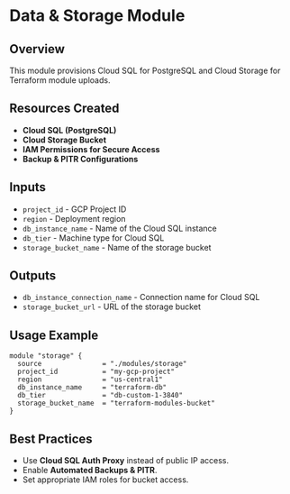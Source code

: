 # Data & Storage Module

## Overview
This module provisions Cloud SQL for PostgreSQL and Cloud Storage for Terraform module uploads.

## Resources Created
- **Cloud SQL (PostgreSQL)**
- **Cloud Storage Bucket**
- **IAM Permissions for Secure Access**
- **Backup & PITR Configurations**

## Inputs
- `project_id` - GCP Project ID
- `region` - Deployment region
- `db_instance_name` - Name of the Cloud SQL instance
- `db_tier` - Machine type for Cloud SQL
- `storage_bucket_name` - Name of the storage bucket

## Outputs
- `db_instance_connection_name` - Connection name for Cloud SQL
- `storage_bucket_url` - URL of the storage bucket

## Usage Example
```hcl
module "storage" {
  source               = "./modules/storage"
  project_id           = "my-gcp-project"
  region               = "us-central1"
  db_instance_name     = "terraform-db"
  db_tier              = "db-custom-1-3840"
  storage_bucket_name  = "terraform-modules-bucket"
}
```

## Best Practices
- Use **Cloud SQL Auth Proxy** instead of public IP access.
- Enable **Automated Backups & PITR**.
- Set appropriate IAM roles for bucket access.